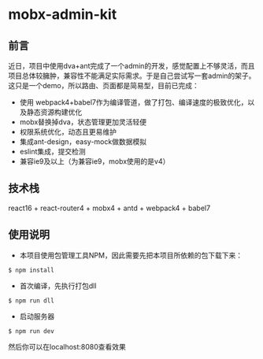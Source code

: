 # mobx-admin-kit

## 前言
近日，项目中使用dva+ant完成了一个admin的开发，感觉配置上不够灵活，而且项目总体较臃肿，兼容性不能满足实际需求。于是自己尝试写一套admin的架子。这只是一个demo，所以路由、页面都是简易型，目前已完成：
- 使用 webpack4+babel7作为编译管道，做了打包、编译速度的极致优化，以及静态资源构建优化
- mobx替换掉dva，状态管理更加灵活轻便
- 权限系统优化，动态且更易维护
- 集成ant-design，easy-mock做数据模拟
- eslint集成，提交检测
- 兼容ie9及以上（为兼容ie9，mobx使用的是v4）
## 技术栈
react16 + react-router4 + mobx4 + antd + webpack4 + babel7


## 使用说明
- 本项目使用包管理工具NPM，因此需要先把本项目所依赖的包下载下来：
```
$ npm install
```
- 首次编译，先执行打包dll
```
$ npm run dll
```

- 启动服务器
```
$ npm run dev
```
然后你可以在localhost:8080查看效果
